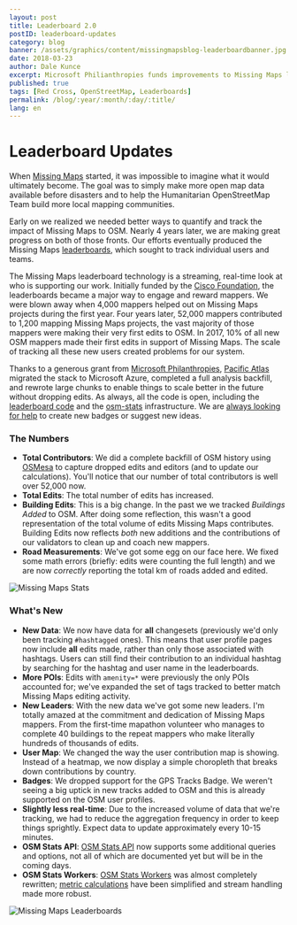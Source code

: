 ```yaml
---
layout: post
title: Leaderboard 2.0
postID: leaderboard-updates
category: blog
banner: /assets/graphics/content/missingmapsblog-leaderboardbanner.jpg
date: 2018-03-23
author: Dale Kunce
excerpt: Microsoft Philianthropies funds improvements to Missing Maps leaderboards.
published: true
tags: [Red Cross, OpenStreetMap, Leaderboards]
permalink: /blog/:year/:month/:day/:title/
lang: en
---
```


# Leaderboard Updates

When [Missing Maps](https://www.missingmaps.org/) started, it was impossible to imagine what it would ultimately become. The goal was to simply make more open map data available before disasters and to help the Humanitarian OpenStreetMap Team build more local mapping communities. 

Early on we realized we needed better ways to quantify and track the impact of Missing Maps to OSM. Nearly 4 years later, we are making great progress on both of those fronts. Our efforts eventually produced the Missing Maps [leaderboards](https://missingmaps.org/leaderboards), which sought to track individual users and teams.

The Missing Maps leaderboard technology is a streaming, real-time look at who is supporting our work. Initially funded by the [Cisco Foundation](https://www.cisco.com/c/en/us/about/csr/impact/cisco-foundation.html), the leaderboards became a major way to engage and reward mappers. We were blown away when 4,000 mappers helped out on Missing Maps projects during the first year. Four years later, 52,000 mappers contributed to 1,200 mapping Missing Maps projects, the vast majority of those mappers were making their very first edits to OSM. In 2017, 10% of all new OSM mappers made their first edits in support of Missing Maps. The scale of tracking all these new users created problems for our system. 

Thanks to a generous grant from [Microsoft Philanthropies](https://www.microsoft.com/en-us/philanthropies/), [Pacific Atlas](https://www.pacatlas.com/) migrated the stack to Microsoft Azure, completed a full analysis backfill, and rewrote large chunks to enable things to scale better in the future without dropping edits. As always, all the code is open, including the [leaderboard code](http://github.com/missingmaps) and the [osm-stats](http://github.com/americanredcross/osm-stats) infrastructure. We are [always looking for help](https://github.com/missingmaps/missingmaps.github.io/issues) to create new badges or suggest new ideas.

### The Numbers

 - **Total Contributors**: We did a complete backfill of OSM history using [OSMesa](https://github.com/azavea/osmesa) to capture dropped edits and editors (and to update our calculations). You'll notice that our number of total contributors is well over 52,000 now.
 - **Total Edits**: The total number of edits has increased.
 - **Building Edits**: This is a big change. In the past we we tracked _Buildings Added_ to OSM. After doing some reflection, this wasn't a good representation of the total volume of edits Missing Maps contributes. Building Edits now reflects _both_ new additions and the contributions of our validators to clean up and coach new mappers.
 - **Road Measurements**: We've got some egg on our face here. We fixed some math errors (briefly: edits were counting the full length) and we are now _correctly_ reporting the total km of roads added and edited.

![Missing Maps Stats](https://github.com/MissingMaps/img/blob/main/images/missingmaps-blog_20180323_stats.jpg)

### What's New

 - **New Data**: We now have data for **all** changesets (previously we'd only been tracking `#hashtagged` ones). This means that user profile pages now include **all** edits made, rather than only those associated with hashtags. Users can still find their contribution to an individual hashtag by searching for the hashtag and user name in the leaderboards.
 - **More POIs**: Edits with `amenity=*` were previously the only POIs accounted for; we've expanded the set of tags tracked to better match Missing Maps editing activity.
 - **New Leaders**: With the new data we've got some new leaders. I'm totally amazed at the commitment and dedication of Missing Maps mappers. From the first-time mapathon volunteer who manages to complete 40 buildings to the repeat mappers who make literally hundreds of thousands of edits.
 - **User Map**: We changed the way the user contribution map is showing. Instead of a heatmap, we now display a simple choropleth that breaks down contributions by country.
 - **Badges**: We dropped support for the GPS Tracks Badge. We weren't seeing a big uptick in new tracks added to OSM and this is already supported on the OSM user profiles.
 - **Slightly less real-time**: Due to the increased volume of data that we're tracking, we had to reduce the aggregation frequency in order to keep things sprightly. Expect data to update approximately every 10-15 minutes.
 - **OSM Stats API**: [OSM Stats API](https://github.com/AmericanRedCross/osm-stats/blob/master/documentation/API.md) now supports some additional queries and options, not all of which are documented yet but will be in the coming days.
 - **OSM Stats Workers**: [OSM Stats Workers](https://github.com/AmericanRedCross/osm-stats-workers) was almost completely rewritten; [metric calculations](https://github.com/AmericanRedCross/osm-stats-workers/tree/master/src/metrics) have been simplified and stream handling made more robust.

![Missing Maps Leaderboards](https://github.com/MissingMaps/img/blob/main/images/missingmaps-blog_20180323_leaderboard.jpg)
